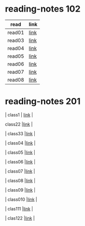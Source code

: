 # reading-notes 102
| read       | link    |
| ------------- | ---------- | 
| read01  | [link](https://sajaalraja.github.io/reading-notes/read01)   |    | read02   |[link](https://sajaalraja.github.io/reading-notes/read02)  |
| read03   |[link](https://sajaalraja.github.io/reading-notes/read03)  |
| read04   |[link](https://sajaalraja.github.io/reading-notes/read04)  |
| read05   |[link](https://sajaalraja.github.io/reading-notes/read05)  |
| read06   |[link](https://sajaalraja.github.io/reading-notes/read06)  |
| read07   |[link](https://sajaalraja.github.io/reading-notes/read07)  |
| read08   |[link](https://sajaalraja.github.io/reading-notes/read08)  |


# reading-notes 201

| class1 | [link](https://sajaalraja.github.io/reading-notes/class1)   | 

 class22   |[link](https://sajaalraja.github.io/reading-notes/class22)  |

| class33   |[link](https://sajaalraja.github.io/reading-notes/class33)  |

| class04  |[link](https://sajaalraja.github.io/reading-notes/class04)  |

| class05  |[link](https://sajaalraja.github.io/reading-notes/class05)  |

| class06  |[link](https://sajaalraja.github.io/reading-notes/class06)  |

| class07  |[link](https://sajaalraja.github.io/reading-notes/class07)  |

| class08  |[link](https://sajaalraja.github.io/reading-notes/class08)  |

| class09  |[link](https://sajaalraja.github.io/reading-notes/class09)  |

| class010 |[link](https://sajaalraja.github.io/reading-notes/class010)  |

| clas111 |[link](https://sajaalraja.github.io/reading-notes/class111)  |

| clas122 |[link](https://sajaalraja.github.io/reading-notes/class122)  |

